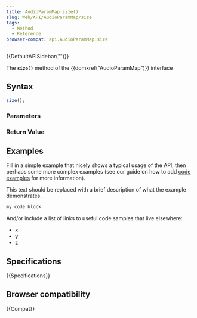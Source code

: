 ```yaml
---
title: AudioParamMap.size()
slug: Web/API/AudioParamMap/size
tags:
  - Method
  - Reference
browser-compat: api.AudioParamMap.size
---
```

{{DefaultAPISidebar("")}}

The **`size()`** method of the {{domxref("AudioParamMap")}} interface 

## Syntax

```js
size();
```

### Parameters



### Return Value



## Examples

Fill in a simple example that nicely shows a typical usage of the API, then perhaps some more complex examples (see our guide on how to add [code examples](/en-US/docs/MDN/Contribute/Structures/Code_examples) for more information).

This text should be replaced with a brief description of what the example demonstrates.

```js
my code block
```

And/or include a list of links to useful code samples that live elsewhere:

*   x
*   y
*   z

## Specifications

{{Specifications}}

## Browser compatibility

{{Compat}}

